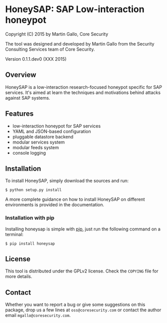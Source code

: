 HoneySAP: SAP Low-interaction honeypot
======================================

Copyright (C) 2015 by Martin Gallo, Core Security

The tool was designed and developed by Martin Gallo from the Security
Consulting Services team of Core Security.

Version 0.1.1.dev0 (XXX 2015)


Overview
--------

HoneySAP is a low-interaction research-focused honeypot specific for SAP
services. It's aimed at learn the techniques and motivations behind attacks
against SAP systems.


Features
--------

- low-interaction honeypot for SAP services
- YAML and JSON-based configuration
- pluggable datastore backend
- modular services system
- modular feeds system
- console logging


Installation
------------

To install HoneySAP, simply download the sources and run:

    $ python setup.py install

A more complete guidance on how to install HoneySAP on different environments
is provided in the documentation.

### Installation with pip ###

Installing honeysap is simple with [pip](https://pip.pypa.io/), just run the
following command on a terminal:

    $ pip install honeysap


License
-------

This tool is distributed under the GPLv2 license. Check the `COPYING` file for
more details.


Contact
-------

Whether you want to report a bug or give some suggestions on this package, drop
us a few lines at `oss@coresecurity.com` or contact the author email 
`mgallo@coresecurity.com`.

